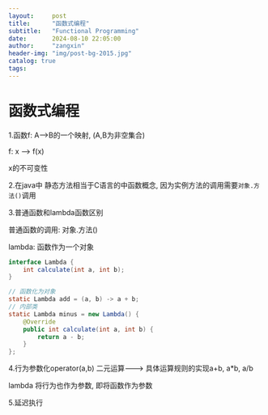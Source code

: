 ```yaml
---
layout:     post
title:      "函数式编程"
subtitle:   "Functional Programming"
date:       2024-08-10 22:05:00
author:     "zangxin"
header-img: "img/post-bg-2015.jpg"
catalog: true
tags:
---
```








# 函数式编程

1.函数f: A-->B的一个映射, (A,B为非空集合)

f: x --> f(x)

x的不可变性

2.在java中 静态方法相当于C语言的中函数概念, 因为实例方法的调用需要`对象.方法()`调用

3.普通函数和lambda函数区别

普通函数的调用: 对象.方法()

lambda: 函数作为一个对象

```java
interface Lambda {
    int calculate(int a, int b);
}

// 函数化为对象
static Lambda add = (a, b) -> a + b;
// 内部类
static Lambda minus = new Lambda() {
    @Override
    public int calculate(int a, int b) {
        return a - b;
    }
};
```

4.行为参数化operator(a,b) 二元运算---> 具体运算规则的实现a+b, a*b, a/b

lambda 将行为也作为参数, 即将函数作为参数

5.延迟执行

